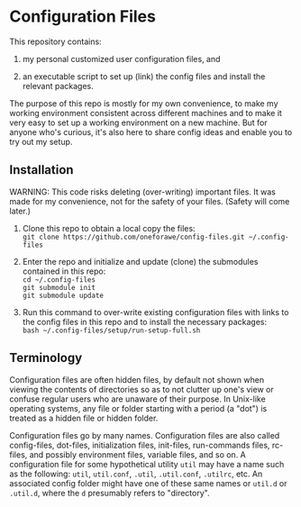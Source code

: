 # Configuration Files

This repository contains:

1. my personal customized user configuration files, and

2. an executable script to set up (link) the config files and install the
relevant packages.

The purpose of this repo is mostly for my own convenience, to make my working
environment consistent across different machines and to make it very easy to set
up a working environment on a new machine.  But for anyone who's curious, it's
also here to share config ideas and enable you to try out my setup.


## Installation

WARNING: This code risks deleting (over-writing) important files. It was made
for my convenience, not for the safety of your files.  (Safety will come later.)

1. Clone this repo to obtain a local copy the files:  
   `git clone https://github.com/oneforawe/config-files.git ~/.config-files`

2. Enter the repo and initialize and update (clone) the submodules contained in
this repo:  
   `cd ~/.config-files`  
   `git submodule init`  
   `git submodule update`

3. Run this command to over-write existing configuration files with links to the
config files in this repo and to install the necessary packages:  
   `bash ~/.config-files/setup/run-setup-full.sh`


## Terminology

Configuration files are often hidden files, by default not shown when viewing
the contents of directories so as to not clutter up one's view or confuse
regular users who are unaware of their purpose.  In Unix-like operating systems,
any file or folder starting with a period (a "dot") is treated as a hidden file
or hidden folder.

Configuration files go by many names.  Configuration files are also called
config-files, dot-files, initialization files, init-files, run-commands files,
rc-files, and possibly environment files, variable files, and so on.  A
configuration file for some hypothetical utility `util` may have a name such as
the following: `util`, `util.conf`, `.util`, `.util.conf`, `.utilrc`, etc.  An
associated config folder might have one of these same names or `util.d` or
`.util.d`, where the `d` presumably refers to "directory".

